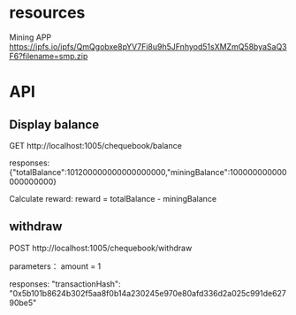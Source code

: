 # resources


Mining APP https://ipfs.io/ipfs/QmQgobxe8pYV7Fi8u9h5JFnhyod51sXMZmQ58byaSaQ3F6?filename=smp.zip

# API 

## Display balance  

GET  http://localhost:1005/chequebook/balance

responses:{"totalBalance":101200000000000000000,"miningBalance":100000000000000000000}

Calculate reward: reward = totalBalance - miningBalance

## withdraw

POST http://localhost:1005/chequebook/withdraw

parameters： amount = 1 

responses: "transactionHash": "0x5b101b8624b302f5aa8f0b14a230245e970e80afd336d2a025c991de62790be5"
